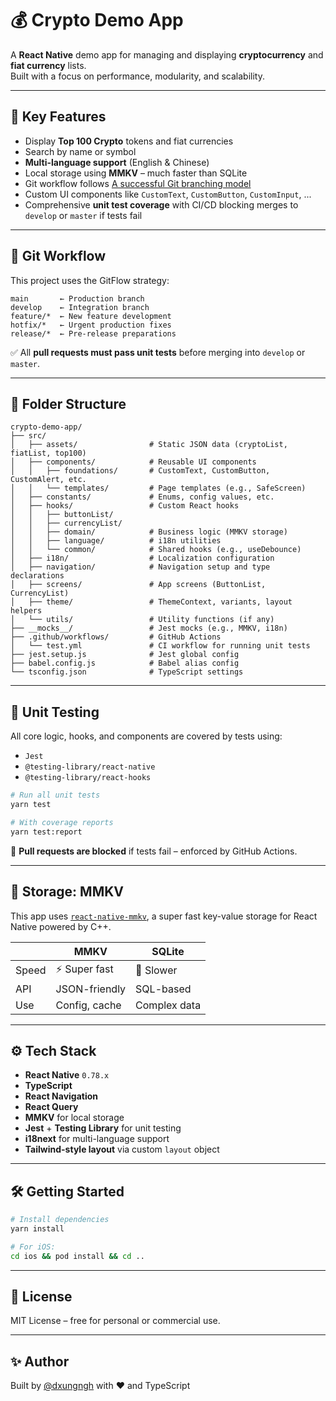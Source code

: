 # 💰 Crypto Demo App

A **React Native** demo app for managing and displaying **cryptocurrency** and **fiat currency** lists.  
Built with a focus on performance, modularity, and scalability.

---

## 🚀 Key Features

- Display **Top 100 Crypto** tokens and fiat currencies
- Search by name or symbol
- **Multi-language support** (English & Chinese)
- Local storage using **MMKV** – much faster than SQLite
- Git workflow follows [A successful Git branching model](https://nvie.com/posts/a-successful-git-branching-model/)
- Custom UI components like `CustomText`, `CustomButton`, `CustomInput`, ...
- Comprehensive **unit test coverage** with CI/CD blocking merges to `develop` or `master` if tests fail

---

## 🔀 Git Workflow

This project uses the GitFlow strategy:

```text
main       ← Production branch
develop    ← Integration branch
feature/*  ← New feature development
hotfix/*   ← Urgent production fixes
release/*  ← Pre-release preparations
```

✅ All **pull requests must pass unit tests** before merging into `develop` or `master`.

---

## 📁 Folder Structure

```
crypto-demo-app/
├── src/
│   ├── assets/                # Static JSON data (cryptoList, fiatList, top100)
│   ├── components/            # Reusable UI components
│   │   ├── foundations/       # CustomText, CustomButton, CustomAlert, etc.
│   │   └── templates/         # Page templates (e.g., SafeScreen)
│   ├── constants/             # Enums, config values, etc.
│   ├── hooks/                 # Custom React hooks
│   │   ├── buttonList/
│   │   ├── currencyList/
│   │   ├── domain/            # Business logic (MMKV storage)
│   │   ├── language/          # i18n utilities
│   │   └── common/            # Shared hooks (e.g., useDebounce)
│   ├── i18n/                  # Localization configuration
│   ├── navigation/            # Navigation setup and type declarations
│   ├── screens/               # App screens (ButtonList, CurrencyList)
│   ├── theme/                 # ThemeContext, variants, layout helpers
│   └── utils/                 # Utility functions (if any)
├── __mocks__/                 # Jest mocks (e.g., MMKV, i18n)
├── .github/workflows/         # GitHub Actions
│   └── test.yml               # CI workflow for running unit tests
├── jest.setup.js              # Jest global config
├── babel.config.js            # Babel alias config
└── tsconfig.json              # TypeScript settings
```

---

## 🧪 Unit Testing

All core logic, hooks, and components are covered by tests using:

- `Jest`
- `@testing-library/react-native`
- `@testing-library/react-hooks`

```bash
# Run all unit tests
yarn test

# With coverage reports
yarn test:report
```

🚫 **Pull requests are blocked** if tests fail – enforced by GitHub Actions.

---

## 💾 Storage: MMKV

This app uses [`react-native-mmkv`](https://github.com/mrousavy/react-native-mmkv), a super fast key-value storage for React Native powered by C++.

|     | MMKV            | SQLite          |
|-----|------------------|------------------|
| Speed | ⚡ Super fast     | 🐢 Slower         |
| API  | JSON-friendly     | SQL-based         |
| Use  | Config, cache     | Complex data       |

---

## ⚙️ Tech Stack

- **React Native** `0.78.x`
- **TypeScript**
- **React Navigation**
- **React Query**
- **MMKV** for local storage
- **Jest** + **Testing Library** for unit testing
- **i18next** for multi-language support
- **Tailwind-style layout** via custom `layout` object

---

## 🛠 Getting Started

```bash
# Install dependencies
yarn install

# For iOS:
cd ios && pod install && cd ..
```

---

## 📜 License

MIT License – free for personal or commercial use.

---

## ✨ Author

Built by [@dxungngh](https://github.com/dxungngh) with ❤️ and TypeScript
